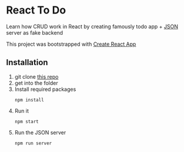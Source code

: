 # React To Do

Learn how CRUD work in React by creating famously todo app + [JSON](https://www.npmjs.com/package/json-server) server as fake backend

This project was bootstrapped with [Create React App](https://github.com/facebook/create-react-app)

## Installation

1. git clone [this repo](https://github.com/mhnaufal/todo-app-react)
2. get into the folder 
3. Install required packages
    ```
    npm install
    ```
4. Run it
    ```
    npm start
    ```
5. Run the JSON server
    ```
    npm run server
    ```

